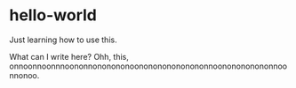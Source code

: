 # hello-world
Just learning how to use this.

What can I write here? Ohh, this, onnoonnoonnnoononnononononoononononononononnoononononononnoonnonoo.

